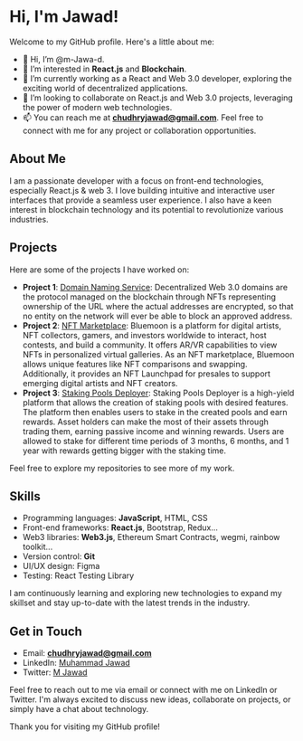 # Hi, I'm Jawad!

Welcome to my GitHub profile. Here's a little about me:

- 👋 Hi, I’m @m-Jawa-d.
- 👀 I’m interested in **React.js** and **Blockchain**.
- 🌱 I’m currently working as a React and Web 3.0 developer, exploring the exciting world of decentralized applications.
- 💞️ I’m looking to collaborate on React.js and Web 3.0 projects, leveraging the power of modern web technologies.
- 📫 You can reach me at **chudhryjawad@gmail.com**. Feel free to connect with me for any project or collaboration opportunities.

## About Me

I am a passionate developer with a focus on front-end technologies, especially React.js & web 3. I love building intuitive and interactive user interfaces that provide a seamless user experience. I also have a keen interest in blockchain technology and its potential to revolutionize various industries.

## Projects

Here are some of the projects I have worked on:

- **Project 1**: [Domain Naming Service](https://tdns.network/): Decentralized Web 3.0 domains are the protocol managed on the blockchain through NFTs representing ownership of the URL where the actual addresses are encrypted, so that no entity on the network will ever be able to block an approved address. 
- **Project 2**: [NFT Marketplace](https://bluemoon.quecko.com/): Bluemoon is a platform for digital artists, NFT collectors, gamers, and investors worldwide to interact, host contests, and build a community. It offers AR/VR capabilities to view NFTs in personalized virtual galleries. As an NFT marketplace, Bluemoon allows unique features like NFT comparisons and swapping. Additionally, it provides an NFT Launchpad for presales to support emerging digital artists and NFT creators.
- **Project 3**: [Staking Pools Deployer](https://earn.gocryptome.io/): Staking Pools Deployer is a high-yield platform that allows the creation of staking pools with desired features. The platform then enables users to stake in the created pools and earn rewards. Asset holders can make the most of their assets through trading them, earning passive income and winning rewards. Users are allowed to stake for different time periods of 3 months, 6 months, and 1 year with rewards getting bigger with the staking time.

Feel free to explore my repositories to see more of my work.

## Skills

- Programming languages: **JavaScript**, HTML, CSS
- Front-end frameworks: **React.js**, Bootstrap, Redux...
- Web3 libraries: **Web3.js**, Ethereum Smart Contracts, wegmi, rainbow toolkit...
- Version control: **Git**
- UI/UX design: Figma
- Testing: React Testing Library

I am continuously learning and exploring new technologies to expand my skillset and stay up-to-date with the latest trends in the industry.

## Get in Touch

- Email: **chudhryjawad@gmail.com**
- LinkedIn: [Muhammad Jawad](https://www.linkedin.com/in/muhammad-jawad-6aa7b21a1/)
- Twitter: [M Jawad](https://twitter.com/MJawad37915325)

Feel free to reach out to me via email or connect with me on LinkedIn or Twitter. I'm always excited to discuss new ideas, collaborate on projects, or simply have a chat about technology.

Thank you for visiting my GitHub profile!

